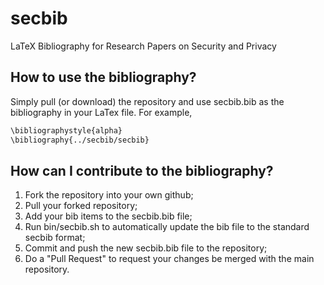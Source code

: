 # secbib
LaTeX Bibliography for Research Papers on Security and Privacy

## How to use the bibliography?
Simply pull (or download) the repository and use secbib.bib as the bibliography in your LaTex file. For example,

```bash
\bibliographystyle{alpha}
\bibliography{../secbib/secbib}
```

## How can I contribute to the bibliography?
1. Fork the repository into your own github;
2. Pull your forked repository;
3. Add your bib items to the secbib.bib file;
4. Run bin/secbib.sh to automatically update the bib file to the standard secbib format;
5. Commit and push the new secbib.bib file to the repository;
6. Do a "Pull Request" to request your changes be merged with the main repository.